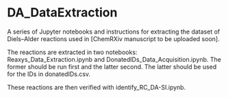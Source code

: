 # DA_DataExtraction
A series of Jupyter notebooks and instructions for extracting the dataset of Diels–Alder reactions used in [ChemRXiv manuscript to be uploaded soon].

The reactions are extracted in two notebooks: Reaxys_Data_Extraction.ipynb and DonatedIDs_Data_Acquisition.ipynb. The former should be run first and the latter second. The latter should be used for the IDs in donatedIDs.csv.

These reactions are then verified with identify_RC_DA-SI.ipynb. 

